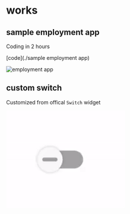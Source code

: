 # works


## sample employment app

Coding in 2 hours

[code](./sample employment app)

![employment app](./screenshots/interview_app.gif)


## custom switch
Customized from offical `Switch` widget


![custom_switch](./screenshots/custom_switch.gif)

